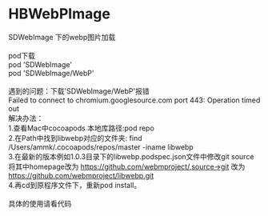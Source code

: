 # HBWebPImage
SDWebImage 下的webp图片加载\
\
pod下载\
pod 'SDWebImage'\
pod 'SDWebImage/WebP'\
\
遇到的问题：下载'SDWebImage/WebP'报错\
Failed to connect to chromium.googlesource.com port 443: Operation timed out\
解决办法：\
1.查看Mac中cocoapods 本地库路径:pod repo\
2.在Path中找到libwebp对应的文件夹: find /Users/ammk/.cocoapods/repos/master -iname libwebp\
3.在最新的版本例如1.0.3目录下的libwebp.podspec.json文件中修改git source\
将其中homepage改为 https://github.com/webmproject/,source->git 改为 https://github.com/webmproject/libwebp.git \
4.再cd到原程序文件下，重新pod install。\
\
具体的使用请看代码
